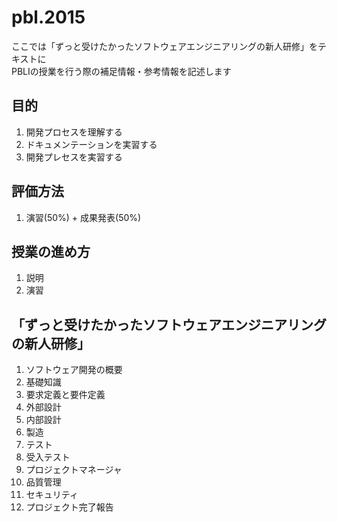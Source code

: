 # pbl.2015
ここでは「ずっと受けたかったソフトウェアエンジニアリングの新人研修」をテキストに  
PBLⅠの授業を行う際の補足情報・参考情報を記述します

## 目的
1. 開発プロセスを理解する
1. ドキュメンテーションを実習する
1. 開発プレセスを実習する

## 評価方法
1. 演習(50%) + 成果発表(50%)

## 授業の進め方
1. 説明
1. 演習

## 「ずっと受けたかったソフトウェアエンジニアリングの新人研修」
1. ソフトウェア開発の概要
1. 基礎知識
1. 要求定義と要件定義
1. 外部設計
1. 内部設計
1. 製造
1. テスト
1. 受入テスト
1. プロジェクトマネージャ
1. 品質管理
1. セキュリティ
1. プロジェクト完了報告
